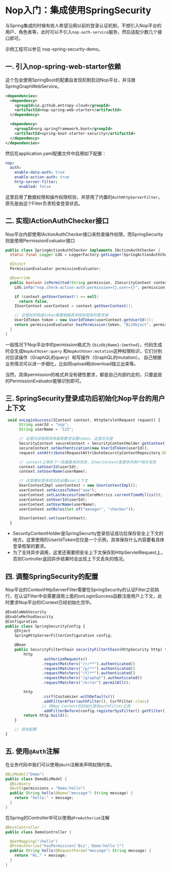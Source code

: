 # Nop入门：集成使用SpringSecurity

与Spring集成的时候有些人希望沿用以前的登录认证机制，不想引入Nop平台的用户、角色表等，此时可以不引入`nop-auth-service`服务，然后适配少数几个接口即可。

示例工程可以参见 nop-spring-security-demo。

## 一. 引入nop-spring-web-starter依赖

这个包会使用SpringBoot的配置自发现机制启动Nop平台，并注册SpringGraphWebService。

```xml
<dependencies>
  <dependency>
    <groupId>io.github.entropy-cloud</groupId>
    <artifactId>nop-spring-web-starter</artifactId>
  </dependency>

  <dependency>
    <groupId>org.springframework.boot</groupId>
    <artifactId>spring-boot-starter-security</artifactId>
  </dependency>
</dependencies>
```

然后在application.yaml配置文件中启用如下配置：

```yaml
nop:
  auth:
    enable-data-auth: true
    enable-action-auth: true
    http-server-filter:
      enabled: false
```

这里启用了数据权限和操作权限校验，并禁用了内置的`AuthHttpServerFilter`，原先是由这个Filter负责检查登录状态。

## 二. 实现IActionAuthChecker接口

Nop平台内部使用IActionAuthChecker接口来检查操作权限，而SpringSecurity则是使用PermissionEvaluator接口

```java
public class SpringActionAuthChecker implements IActionAuthChecker {
  static final Logger LOG = LoggerFactory.getLogger(SpringActionAuthChecker.class);

  @Inject
  PermissionEvaluator permissionEvaluator;

  @Override
  public boolean isPermitted(String permission, ISecurityContext context) {
    LOG.info("nop.check-action-auth:permission={},user={}", permission, context.getUserContext());

    if (context.getUserContext() == null)
      return false;
    IUserContext userContext = context.getUserContext();

    // 这里如何构造token需要根据具体授权框架的要求来
    UserIdToken token = new UserIdToken(userContext.getUserId());
    return permissionEvaluator.hasPermission(token, "BizObject", permission);
  }
}
```

一般情况下Nop平台中的permission格式为 `{bizObjName}:{method}`，代码生成时会生成`NopAuthUser:query`
和`NopAuthUser:mutation`这种权限标识，它们分别对应读操作（GraphQL的query）和写操作（GraphQL的mutation）。
自己根据业务情况可以进一步细化，比如将upload和download独立出来等。

当然，具体permission的格式并没有硬性要求，都是自己内部约定的，只要底层的PermissionEvaluator能够识别即可。

## 三. SpringSecurity登录成功后初始化Nop平台的用户上下文

```javascript
 void onLoginSuccess(IContext context, HttpServletRequest request) {
      String userId = "nop";
      String userName = "123";

      // 这里应该按照具体框架要求设置token，这里仅仅是
      SecurityContext secureContext = SecurityContextHolder.getContext();
      secureContext.setAuthentication(new UserIdToken(userId));
      request.setAttribute(RequestAttributeSecurityContextRepository.DEFAULT_REQUEST_ATTR_NAME, secureContext);

      // context上保存了一些最基本的信息，IUserContext是更多的用户相关信息
      context.setUserId(userId);
      context.setUserName(userName);

      // 这里模拟登录成功后设置user上下文
      UserContextImpl userContext = new UserContextImpl();
      userContext.setAccessToken("aaa");
      userContext.setLastAccessTime(CoreMetrics.currentTimeMillis());
      userContext.setUserId(userId);
      userContext.setUserName(userName);
      userContext.setRoles(Set.of("manager", "checker"));

      IUserContext.set(userContext);
  }
```

* SecurityContextHolder是SpringSecurity登录验证成功后保存安全上下文的地方。这里使用的UserIdToken仅仅是一个示例，具体保存什么内容要看具体登录框架的要求。
* 为了支持异步调用，这里还需要把安全上下文保存到HttpServletRequest上，否则Controller返回异步结果时会出现上下文丢失的情况。

## 四. 调整SpringSecurity的配置

Nop平台的ContextHttpServerFilter需要在SpringSecurity的认证Filter之前执行，在认证Filter中会需要调用上面的onLoginSuccess函数注册用户上下文，此时要求Nop平台的IContext已经初始化完毕。

```javascript
@EnableWebSecurity
@EnableMethodSecurity
@Configuration
public class SpringSecurityConfig {
    @Inject
    SpringHttpServerFilterConfiguration config;

    @Bean
    public SecurityFilterChain securityFilterChain(HttpSecurity http) throws Exception {
        http
                .authorizeRequests()
                .requestMatchers("/r/**").authenticated()
                .requestMatchers("/p/**").authenticated()
                .requestMatchers("/f/**").authenticated()
                .requestMatchers("/graphql").authenticated()
                .requestMatchers("/error").permitAll();

        http
                .csrf(Customizer.withDefaults())
                .addFilterAfter(authFilter(), CsrfFilter.class)
                // 将Nop Context的初始化放到authFilter之前
                .addFilterBefore(config.registerSysFilter().getFilter(), WebAuthFilter.class);
        return http.build();
    }

    // 其他配置
}
```

## 五. 使用`@Auth`注解

在业务代码中我们可以使用`@Auth`注解来声明权限约束。

```java
@BizModel("Demo")
public class DemoBizModel {
  @BizQuery
  @Auth(permissions = "Demo:hello")
  public String hello(@Name("message") String message) {
    return "hello:" + message;
  }
}
```

在Spring的Controller中可以使用`@PreAuthorize`注解

```java
@RestController
public class DemoController {

  @GetMapping("/hello")
  @PreAuthorize("hasPermission('Biz','Demo:hello')")
  public String hello(@RequestParam("message") String message) {
    return "Hi," + message;
  }
}
```
